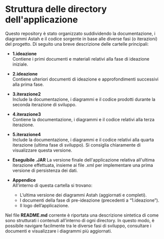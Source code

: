 # Struttura delle directory dell'applicazione

Questo repository è stato organizzato suddividendo la documentazione, i diagrammi Astah e il codice sorgente in base alle diverse fasi (o iterazioni) del progetto. Di seguito una breve descrizione delle cartelle principali:

- **1.ideazione**  
  Contiene i primi documenti e materiali relativi alla fase di ideazione iniziale.

- **2.ideazione**  
  Contiene ulteriori documenti di ideazione e approfondimenti successivi alla prima fase.

- **3.iterazione2**  
  Include la documentazione, i diagrammi e il codice prodotti durante la seconda iterazione di sviluppo.

- **4.iterazione3**  
  Contiene la documentazione, i diagrammi e il codice relativi alla terza iterazione.

- **5.iterazione4**  
  Include la documentazione, i diagrammi e il codice relativi alla quarta iterazione (ultima fase di sviluppo). Si consiglia chiaramente di visualizzare questa versione.

- **Eseguibile .JAR**
  La versione finale dell'applicazione relativa all'ultima iterazione effettuata, insieme ai file .xml per implementare una prima versione di persistenza dei dati.

- **Appendice**  
  All’interno di questa cartella si trovano:
  - L’ultima versione dei diagrammi Astah (aggiornati e completi).
  - I documenti della fase di pre-ideazione (precedenti a “1.ideazione”).
  - Il logo dell’applicazione.

Nel file **README.md** corrente è riportata una descrizione sintetica di come sono strutturati i contenuti all’interno di ogni directory. In questo modo, è possibile navigare facilmente tra le diverse fasi di sviluppo, consultare i documenti e visualizzare i diagrammi più aggiornati. 
